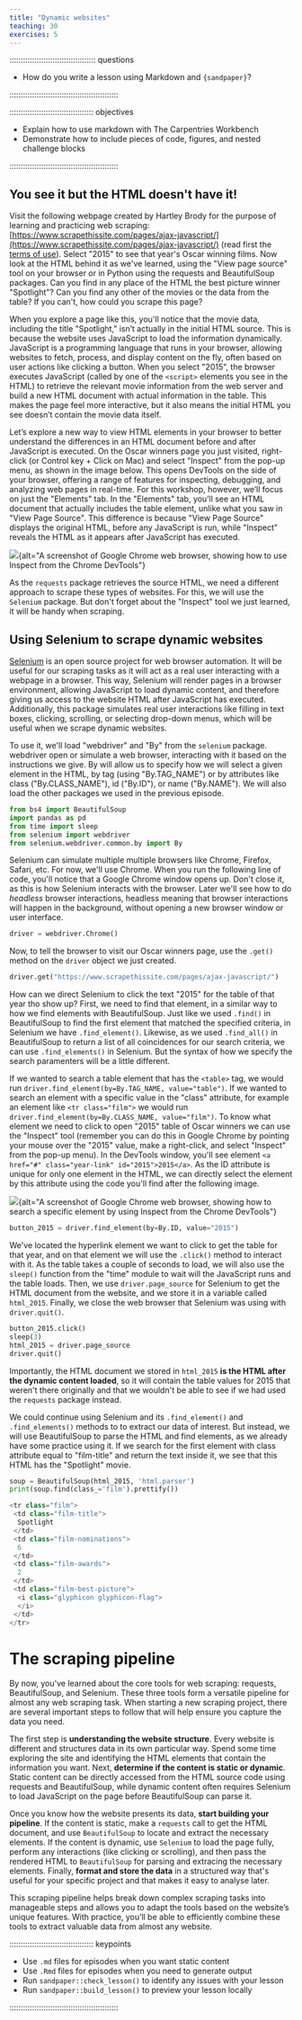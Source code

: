 ```yaml
---
title: "Dynamic websites"
teaching: 30
exercises: 5
---
```


:::::::::::::::::::::::::::::::::::::: questions 

- How do you write a lesson using Markdown and `{sandpaper}`?

::::::::::::::::::::::::::::::::::::::::::::::::

::::::::::::::::::::::::::::::::::::: objectives

- Explain how to use markdown with The Carpentries Workbench
- Demonstrate how to include pieces of code, figures, and nested challenge blocks

::::::::::::::::::::::::::::::::::::::::::::::::

## You see it but the HTML doesn't have it!

Visit the following webpage created by Hartley Brody for the purpose of learning and practicing web scraping: [https://www.scrapethissite.com/pages/ajax-javascript/](https://www.scrapethissite.com/pages/ajax-javascript/) (read first the [terms of use](https://www.scrapethissite.com/faq/)). Select "2015" to see that year's Oscar winning films. Now look at the HTML behind it as we've learned, using the "View page source" tool on your browser or in Python using the requests and BeautifulSoup packages. Can you find in any place of the HTML the best picture winner "Spotlight"? Can you find any other of the movies or the data from the table? If you can't, how could you scrape this page?

When you explore a page like this, you'll notice that the movie data, including the title "Spotlight," isn’t actually in the initial HTML source. This is because the website uses JavaScript to load the information dynamically. JavaScript is a programming language that runs in your browser, allowing websites to fetch, process, and display content on the fly, often based on user actions like clicking a button. When you select "2015", the browser executes JavaScript (called by one of the `<script>` elements you see in the HTML) to retrieve the relevant movie information from the web server and build a new HTML document with actual information in the table. This makes the page feel more interactive, but it also means the initial HTML you see doesn’t contain the movie data itself.

Let’s explore a new way to view HTML elements in your browser to better understand the differences in an HTML document before and after JavaScript is executed. On the Oscar winners page you just visited, right-click (or Control key + Click on Mac) and select "Inspect" from the pop-up menu, as shown in the image below. This opens DevTools on the side of your browser, offering a range of features for inspecting, debugging, and analyzing web pages in real-time. For this workshop, however, we’ll focus on just the "Elements" tab. In the "Elements" tab, you’ll see an HTML document that actually includes the table element, unlike what you saw in "View Page Source". This difference is because "View Page Source" displays the original HTML, before any JavaScript is run, while "Inspect" reveals the HTML as it appears after JavaScript has executed.

![](fig/inspect.png){alt="A screenshot of Google Chrome web browser, showing how to use Inspect from the Chrome DevTools"}

As the `requests` package retrieves the source HTML, we need a different approach to scrape these types of websites. For this, we will use the `Selenium` package. But don't forget about the "Inspect" tool we just learned, it will be handy when scraping.

## Using Selenium to scrape dynamic websites

[Selenium](https://www.selenium.dev/) is an open source project for web browser automation. It will be useful for our scraping tasks as it will act as a real user interacting with a webpage in a browser. This way, Selenium will render pages in a browser environment, allowing JavaScript to load dynamic content, and therefore giving us access to the website HTML after JavaScript has executed. Additionally, this package simulates real user interactions like filling in text boxes, clicking, scrolling, or selecting drop-down menus, which will be useful when we scrape dynamic websites.

To use it, we'll load "webdriver" and "By" from the `selenium` package. webdriver open or simulate a web browser, interacting with it based on the instructions we give. By will allow us to specify how we will select a given element in the HTML, by tag (using "By.TAG_NAME") or by attributes like class ("By.CLASS_NAME"), id ("By.ID"), or name ("By.NAME"). We will also load the other packages we used in the previous episode.

```python
from bs4 import BeautifulSoup
import pandas as pd
from time import sleep
from selenium import webdriver
from selenium.webdriver.common.by import By
```

Selenium can simulate multiple multiple browsers like Chrome, Firefox, Safari, etc. For now, we'll use Chrome. When you run the following line of code, you'll notice that a Google Chrome window opens up. Don't close it, as this is how Selenium interacts with the browser. Later we'll see how to do *headless* browser interactions, headless meaning that browser interactions will happen in the background, without opening a new browser window or user interface.

```python
driver = webdriver.Chrome()
```

Now, to tell the browser to visit our Oscar winners page, use the `.get()` method on the `driver` object we just created.

```python
driver.get("https://www.scrapethissite.com/pages/ajax-javascript/")
```

How can we direct Selenium to click the text "2015" for the table of that year tho show up? First, we need to find that element, in a similar way to how we find elements with BeautifulSoup. Just like we used `.find()` in BeautifulSoup to find the first element that matched the specified criteria, in Selenium we have `.find_element()`. Likewise, as we used `.find_all()` in BeautifulSoup to return a list of all coincidences for our search criteria, we can use `.find_elements()` in Selenium. But the syntax of how we specify the search paramenters will be a little different.

If we wanted to search a table element that has the `<table>` tag, we would run `driver.find_element(by=By.TAG_NAME, value="table")`. If we wanted to search an element with a specific value in the "class" attribute, for example an element like `<tr class="film">` we would run `driver.find_element(by=By.CLASS_NAME, value="film")`. To know what element we need to click to open "2015" table of Oscar winners we can use the "Inspect" tool (remember you can do this in Google Chrome by pointing your mouse over the "2015" value, make a right-click, and select "Inspect" from the pop-up menu). In the DevTools window, you'll see element `<a href="#" class="year-link" id="2015">2015</a>`. As the ID attribute is unique for only one element in the HTML, we can directly select the element by this attribute using the code you'll find after the following image.

![](fig/inspect_element.png){alt="A screenshot of Google Chrome web browser, showing how to search a specific element by using Inspect from the Chrome DevTools"}


```python
button_2015 = driver.find_element(by=By.ID, value="2015")
```

We've located the hyperlink element we want to click to get the table for that year, and on that element we will use the `.click()` method to interact with it. As the table takes a couple of seconds to load, we will also use the `sleep()` function from the "time" module to wait will the JavaScript runs and the table loads. Then, we use `driver.page_source` for Selenium to get the HTML document from the website, and we store it in a variable called `html_2015`. Finally, we close the web browser that Selenium was using with `driver.quit()`.

```python
button_2015.click()
sleep(3)
html_2015 = driver.page_source
driver.quit()
```

Importantly, the HTML document we stored in `html_2015` **is the HTML after the dynamic content loaded**, so it will contain the table values for 2015 that weren't there originally and that we wouldn't be able to see if we had used the `requests` package instead.

We could continue using Selenium and its `.find_element()` and `.find_elements()` methods to to extract our data of interest. But instead, we will use BeautifulSoup to parse the HTML and find elements, as we already have some practice using it. If we search for the first element with class attribute equal to "film-title" and return the text inside it, we see that this HTML has the "Spotlight" movie.

```python
soup = BeautifulSoup(html_2015, 'html.parser')
print(soup.find(class_='film').prettify())
```
```python
<tr class="film">
 <td class="film-title">
  Spotlight
 </td>
 <td class="film-nominations">
  6
 </td>
 <td class="film-awards">
  2
 </td>
 <td class="film-best-picture">
  <i class="glyphicon glyphicon-flag">
  </i>
 </td>
</tr>
```

# The scraping pipeline

By now, you've learned about the core tools for web scraping: requests, BeautifulSoup, and Selenium. These three tools form a versatile pipeline for almost any web scraping task. When starting a new scraping project, there are several important steps to follow that will help ensure you capture the data you need.

The first step is **understanding the website structure**. Every website is different and structures data in its own particular way. Spend some time exploring the site and identifying the HTML elements that contain the information you want. Next, **determine if the content is static or dynamic**. Static content can be directly accessed from the HTML source code using requests and BeautifulSoup, while dynamic content often requires Selenium to load JavaScript on the page before BeautifulSoup can parse it.

Once you know how the website presents its data, **start building your pipeline**. If the content is static, make a `requests` call to get the HTML document, and use `BeautifulSoup` to locate and extract the necessary elements. If the content is dynamic, use `Selenium` to load the page fully, perform any interactions (like clicking or scrolling), and then pass the rendered HTML to `BeautifulSoup` for parsing and extracing the necessary elements. Finally, **format and store the data** in a structured way that's useful for your specific project and that makes it easy to analyse later.

This scraping pipeline helps break down complex scraping tasks into manageable steps and allows you to adapt the tools based on the website’s unique features. With practice, you’ll be able to efficiently combine these tools to extract valuable data from almost any website.


::::::::::::::::::::::::::::::::::::: keypoints 

- Use `.md` files for episodes when you want static content
- Use `.Rmd` files for episodes when you need to generate output
- Run `sandpaper::check_lesson()` to identify any issues with your lesson
- Run `sandpaper::build_lesson()` to preview your lesson locally

::::::::::::::::::::::::::::::::::::::::::::::::

[r-markdown]: https://rmarkdown.rstudio.com/
